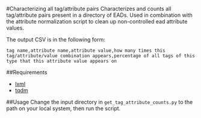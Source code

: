 #Characterizing all tag/attribute pairs
Characterizes and counts all tag/attribute pairs present in a directory of EADs. Used in combination with the attribute normalization script to clean up non-controlled ead attribute values.

The output CSV is in the following form:

```csv
tag name,attribute name,attribute value,how many times this tag/attribute/value combination appears,percentage of all tags of this type that this attribute value appears on
```

##Requirements

* [lxml](http://lxml.de/)
* [tqdm](https://github.com/noamraph/tqdm)

##Usage
Change the input directory in ```get_tag_attribute_counts.py``` to the path on your local system, then run the script.
